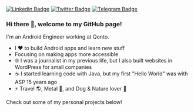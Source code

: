 [![Linkedin Badge](https://img.shields.io/badge/-LinkedIn-blue?style=flat-square&logo=Linkedin&logoColor=white&link=https://www.linkedin.com/in/ninalofrese/)](https://www.linkedin.com/in/ninalofrese/)
[![Twitter Badge](https://img.shields.io/badge/-Twitter-1ca0f1?style=flat-square&labelColor=1ca0f1&logo=twitter&logoColor=white&link=https://twitter.com/ninalofrese)](https://twitter.com/ninalofrese)
[![Telegram Badge](https://img.shields.io/badge/-Telegram-1ca0f1?style=flat-square&labelColor=1ca0f1&logo=telegram&logoColor=white&link=https://t.me/ninalofrese)](https://t.me/ninalofrese)

### Hi there 👋, welcome to my GitHub page!

I'm an Android Engineer working at Qonto.

- I ❤️ to build Android apps and learn new stuff
- Focusing on making apps more accessible
- 🌐 I was a journalist in my previous life, but I also built websites in WordPress for small companies
- ☕ I started learning code with Java, but my first "Hello World" was with ASP 15 years ago
- ⚡ Travel 🌎, Metal 🤘, and Dog & Nature lover 🌅

Check out some of my personal projects below!
